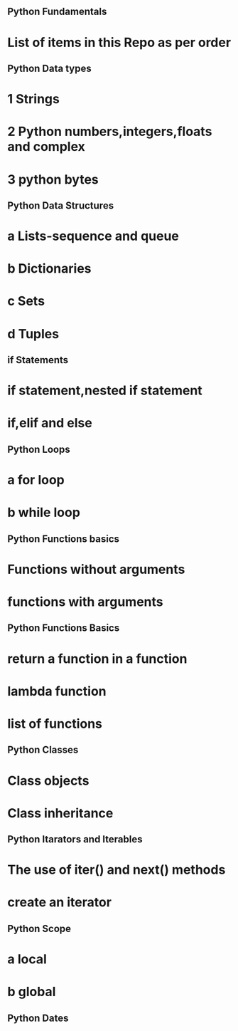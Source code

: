 ## Python Fundamentals
#  List of items in this Repo as per order

## Python Data types

#  1 Strings
#  2 Python numbers,integers,floats and complex 
#  3 python bytes  

## Python Data Structures

#  a  Lists-sequence and queue
#  b  Dictionaries
#  c  Sets
#  d  Tuples

## if Statements

  # if statement,nested if statement
  #   if,elif and else

## Python Loops

 #  a  for loop
 #  b  while loop

## Python Functions basics

 #  Functions without arguments
 #  functions with arguments

## Python Functions Basics
 #  return a function in a function
 #  lambda function
  # list of functions
 
## Python Classes

 #  Class objects
 #  Class inheritance

## Python Itarators and Iterables
 #  The use of iter() and next() methods
 #  create an iterator

## Python Scope

 # a  local 
 # b  global

## Python Dates
